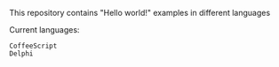 This repository contains "Hello world!" examples in different languages

Current languages:

    CoffeeScript
    Delphi
